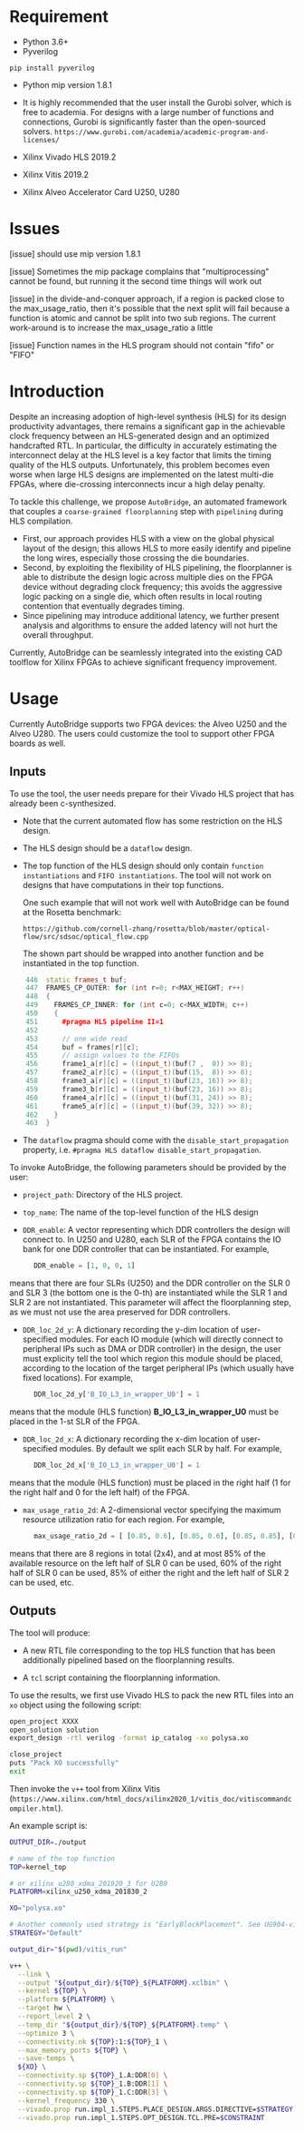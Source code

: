 # Requirement

- Python 3.6+
- Pyverilog
```
pip install pyverilog
```

- Python mip version 1.8.1
- It is highly recommended that the user install the Gurobi solver, which is free to academia. For designs with a large number of functions and connections, Gurobi is significantly faster than the open-sourced solvers. `https://www.gurobi.com/academia/academic-program-and-licenses/`


- Xilinx Vivado HLS 2019.2
- Xilinx Vitis 2019.2
- Xilinx Alveo Accelerator Card U250, U280

# Issues

[issue] should use mip version 1.8.1

[issue] Sometimes the mip package complains that "multiprocessing" cannot be found, but running it the second time things will work out

[issue] in the divide-and-conquer approach, if a region is packed close to the max_usage_ratio, then it's possible that the next split will fail because a function is atomic and cannot be split into two sub regions. The current work-around is to increase the max_usage_ratio a little

[issue] Function names in the HLS program should not contain "fifo" or "FIFO"

# Introduction

Despite an increasing adoption of high-level synthesis (HLS) for its design productivity advantages, there remains a significant gap in  the achievable clock frequency between an HLS-generated design and an optimized handcrafted RTL. In particular, the difficulty in accurately estimating the interconnect delay at the HLS level is a key factor that limits the timing quality of the HLS outputs. Unfortunately, this problem becomes even worse when large HLS designs are implemented on the latest multi-die FPGAs, where die-crossing interconnects incur a high delay penalty.

To tackle this challenge, we propose `AutoBridge`, an automated framework that couples a `coarse-grained floorplanning` step with `pipelining` during HLS compilation. 
- First, our approach provides HLS with a view on the global physical layout of the design; this allows HLS to more easily identify and pipeline the long wires, especially those crossing the die boundaries. 
- Second, by exploiting the flexibility of HLS pipelining, the  floorplanner is able to distribute the design logic across multiple dies on the FPGA device without degrading clock frequency; this avoids the aggressive logic packing on a single die, which often results in local routing contention that eventually degrades timing. 
- Since pipelining may introduce additional latency, we further present analysis and algorithms to ensure the added latency will not hurt the overall throughput. 

Currently, AutoBridge can be seamlessly integrated into the existing CAD toolflow for Xilinx FPGAs to achieve significant frequency improvement.

# Usage

Currently AutoBridge supports two FPGA devices: the Alveo U250 and the Alveo U280. The users could customize the tool to support other FPGA boards as well.

## Inputs

To use the tool, the user needs prepare for their  Vivado HLS project that has already been c-synthesized. 

  * Note that the current automated flow has some restriction on the HLS design.
  * The HLS design should be a `dataflow` design.
  * The top function of the HLS design should only contain `function instantiations` and `FIFO instantiations`. The tool will not work on designs that have computations in their top functions. 
  
    One such example that will not work well with AutoBridge can be found at the Rosetta benchmark: 

      `https://github.com/cornell-zhang/rosetta/blob/master/optical-flow/src/sdsoc/optical_flow.cpp`
    
    The shown part should be wrapped into another function and be instantiated in the top function.

  ```c++
      446  static frames_t buf;
      447  FRAMES_CP_OUTER: for (int r=0; r<MAX_HEIGHT; r++) 
      448  {
      449    FRAMES_CP_INNER: for (int c=0; c<MAX_WIDTH; c++) 
      450    {
      451      #pragma HLS pipeline II=1
      452              
      453      // one wide read
      454      buf = frames[r][c];
      455      // assign values to the FIFOs
      456      frame1_a[r][c] = ((input_t)(buf(7 ,  0)) >> 8);
      457      frame2_a[r][c] = ((input_t)(buf(15,  8)) >> 8);
      458      frame3_a[r][c] = ((input_t)(buf(23, 16)) >> 8);
      459      frame3_b[r][c] = ((input_t)(buf(23, 16)) >> 8);
      460      frame4_a[r][c] = ((input_t)(buf(31, 24)) >> 8);
      461      frame5_a[r][c] = ((input_t)(buf(39, 32)) >> 8);
      462    }
      463  }
  ```

  * The `dataflow` pragma should come with the `disable_start_propagation` property, i.e. `#pragma HLS dataflow disable_start_propagation`.

To invoke AutoBridge, the following parameters should be provided by the user:

* `project_path`: Directory of the HLS project. 

* `top_name`: The name of the top-level function of the HLS design

* `DDR_enable`: A vector representing which DDR controllers the design will connect to. In U250 and U280, each SLR of the FPGA contains the IO bank for one DDR controller that can be instantiated. For example, 

```python
      DDR_enable = [1, 0, 0, 1]
``` 

means that there are four SLRs (U250) and the DDR controller on the SLR 0 and SLR 3 (the bottom one is the 0-th) are instantiated while the SLR 1 and SLR 2 are not instantiated. This parameter will affect the floorplanning step, as we must not use the area preserved for DDR controllers.

- `DDR_loc_2d_y`: A dictionary recording the y-dim location of user-specified modules. For each IO module (which will directly connect to peripheral IPs such as DMA or DDR controller) in the design, the user must explicity tell the tool which region this module should be placed, according to the location of the target peripheral IPs (which usually have fixed locations). For example, 
```python
      DDR_loc_2d_y['B_IO_L3_in_wrapper_U0'] = 1
```  
means that the module (HLS function) **B_IO_L3_in_wrapper_U0** must be placed in the 1-st SLR of the FPGA.

- `DDR_loc_2d_x`: A dictionary recording the x-dim location of user-specified modules. By default we split each SLR by half. For example, 
```python
      DDR_loc_2d_x['B_IO_L3_in_wrapper_U0'] = 1
```  
means that the module (HLS function) must be placed in the right half (1 for the right half and 0 for the left half) of the FPGA.

- `max_usage_ratio_2d`: A 2-dimensional vector specifying the maximum resource utilization ratio for each region. For example, 
```python
      max_usage_ratio_2d = [ [0.85, 0.6], [0.85, 0.6], [0.85, 0.85], [0.85, 0.6] ]
```
means that there are 8 regions in total (2x4), and at most 85% of the available resource on the left half of SLR 0 can be used, 60% of the right half of SLR 0 can be used, 85% of either the right and the left half of SLR 2 can be used, etc.


## Outputs

The tool will produce:

- A new RTL file corresponding to the top HLS function that has been additionally pipelined based on the floorplanning results. 

- A `tcl` script containing the floorplanning information.

To use the results, we first use Vivado HLS to pack the new RTL files into an `xo` object using the following script:
```bash
open_project XXXX
open_solution solution
export_design -rtl verilog -format ip_catalog -xo polysa.xo

close_project
puts "Pack XO successfully"
exit
```

Then invoke the `v++` tool from Xilinx Vitis (`https://www.xilinx.com/html_docs/xilinx2020_1/vitis_doc/vitiscommandcompiler.html`). 

An example script is:

```bash
OUTPUT_DIR=./output

# name of the top function
TOP=kernel_top 

# or xilinx_u280_xdma_201920_3 for U280
PLATFORM=xilinx_u250_xdma_201830_2 

XO="polysa.xo"

# Another commonly used strategy is "EarlyBlockPlacement". See UG904-vivado-implementation
STRATEGY="Default" 

output_dir="$(pwd)/vitis_run"

v++ \
  --link \
  --output "${output_dir}/${TOP}_${PLATFORM}.xclbin" \
  --kernel ${TOP} \
  --platform ${PLATFORM} \
  --target hw \
  --report_level 2 \
  --temp_dir "${output_dir}/${TOP}_${PLATFORM}.temp" \
  --optimize 3 \
  --connectivity.nk ${TOP}:1:${TOP}_1 \
  --max_memory_ports ${TOP} \
  --save-temps \
  ${XO} \
  --connectivity.sp ${TOP}_1.A:DDR[0] \
  --connectivity.sp ${TOP}_1.B:DDR[1] \
  --connectivity.sp ${TOP}_1.C:DDR[3] \
  --kernel_frequency 330 \
  --vivado.prop run.impl_1.STEPS.PLACE_DESIGN.ARGS.DIRECTIVE=$STRATEGY \
  --vivado.prop run.impl_1.STEPS.OPT_DESIGN.TCL.PRE=$CONSTRAINT
```